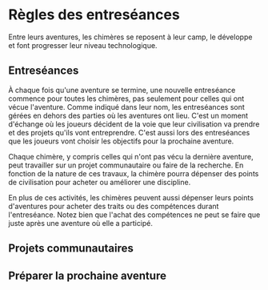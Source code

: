 # Règles des entreséances

Entre leurs aventures, les chimères se reposent à leur camp, le développe et font progresser leur niveau technologique.

## Entreséances

À chaque fois qu'une aventure se termine, une nouvelle entreséance commence pour toutes les chimères, pas seulement pour celles qui ont vécue l'aventure. Comme indiqué dans leur nom, les entreséances sont gérées en dehors des parties où les aventures ont lieu. C'est un moment d'échange où les joueurs décident de la voie que leur civilisation va prendre et des projets qu'ils vont entreprendre. C'est aussi lors des entreséances que les joueurs vont choisir les objectifs pour la prochaine aventure.

Chaque chimère, y compris celles qui n'ont pas vécu la dernière aventure, peut travailler sur un projet communautaire ou faire de la recherche. En fonction de la nature de ces travaux, la chimère pourra dépenser des points de civilisation pour acheter ou améliorer une discipline.

En plus de ces activités, les chimères peuvent aussi dépenser leurs points d'aventures pour acheter des traits ou des compétences durant l'entreséance. Notez bien que l'achat des compétences ne peut se faire que juste après une aventure où elle a participé.

## Projets communautaires


## Préparer la prochaine aventure


